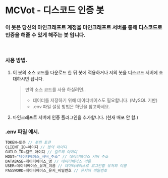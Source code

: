 # MCVot - 디스코드 인증 봇

### 이 봇은 당신의 마인크래프트 계정을 마인크래프트 서버를 통해 디스코드로 인증을 해줄 수 있게 해주는 봇 입니다.

<br>

### 사용 방법.

1. 이 봇의 소스 코드를 다운로드 한 뒤 봇에 적용하거나 저의 봇을 디스코드 서버에 초대하시면 됩니다. <br>
   > 만약 소스 코드를 사용 하실려면..
   > - 데이터를 저장하기 위해 데이터베이스도 필요합니다. (MySQL 기반)
   > - .env 파일 설정 방법은 하단을 참고하세요.
2. 마인크래프트 서버에 인증 플러그인을 추가합니다. (현재 배포 안 함.)

### .env 파일 예시.

```javascript
TOKEN=토큰 // 봇의 토큰
CLIENT_ID=아이디 // 봇의 아이디
GUILD_ID=길드_아이디 // 길드의 아이디
HOST="데이터베이스_서버_주소" // 데이터베이스 서버 주소
DATABASE=데이터베이스_명 // 데이터베이스 이름
USER=데이터베이스_유저_이름 // 데이터베이스로 로그인할 유저의 이름
PASSWORD=데이터베이스_유저_비밀번호 // 유저의 비밀번호
```